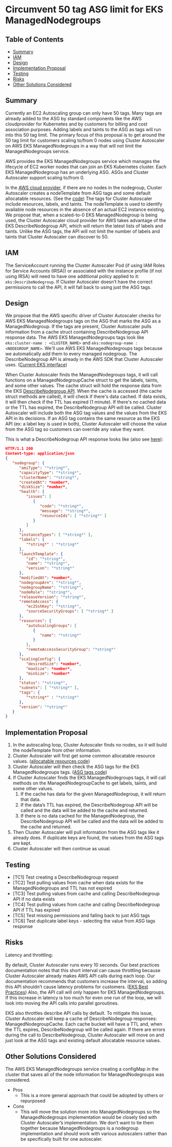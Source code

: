 # Circumvent 50 tag ASG limit for EKS ManagedNodegroups


## Table of Contents

<!-- toc -->
- [Summary](#summary)
- [IAM](#iam)
- [Design](#design)
- [Implementation Proposal](#implementation-proposal)
- [Testing](#testing)
- [Risks](#risks)
- [Other Solutions Considered](#other-solutions-considered)
<!-- /toc -->

## Summary

Currently an EC2 Autoscaling group can only have 50 tags. Many tags are already added to the ASG by standard components like the AWS cloudprovider for Kubernetes and by customers for billing and cost association purposes. Adding labels and taints to the ASG as tags will run into this 50 tag limit. The primary focus of this proposal is to get around the 50 tag limit for customers scaling to/from 0 nodes using Cluster Autoscaler on AWS EKS ManagedNodegroups in a way that will not limit the ManagedNodegroups service.

AWS provides the EKS ManagedNodegroups service which manages the lifecycle of EC2 worker nodes that can join an EKS Kubernetes cluster. Each EKS ManagedNodegroup has an underlying ASG. ASGs and Cluster Autoscaler support scaling to/from 0.

In the [AWS cloud provider][], if there are no nodes in the nodegroup, Cluster Autoscaler creates a nodeTemplate from ASG tags and some default allocatable resources. (See the [code][]) The tags for Cluster Autoscaler include resources, labels, and taints. The nodeTemplate is used to identify available node resources in the absence of an actual EC2 instance existing. We propose that, when a scaled-to-0 EKS ManagedNodegroup is being used, the Cluster Autoscaler cloud provider for AWS takes advantage of the EKS DescribeNodegroup API, which will return the latest lists of labels and taints. Unlike the ASG tags, the API will not limit the number of labels and taints that Cluster Autoscaler can discover to 50.

[AWS cloud provider]: https://github.com/kubernetes/autoscaler/tree/master/cluster-autoscaler/cloudprovider/aws
[code]: https://github.com/kubernetes/autoscaler/blob/99936f3f3971c91b30def913c1c807c42c4b87a7/cluster-autoscaler/cloudprovider/aws/aws_manager.go#L365-L371

## IAM

The ServiceAccount running the Cluster Autoscaler Pod (if using IAM Roles for Service Accounts (IRSA)) or associated with the instance profile (if not using IRSA) will need to have one additional policy applied to it: `eks:DescribeNodegroup`. If Cluster Autoscaler doesn’t have the correct permissions to call the API, it will fall back to using just the ASG tags.

## Design

We propose that the AWS specific driver of Cluster Autoscaler checks for AWS EKS ManagedNodegroups tags on the ASG that marks the ASG as a ManagedNodegroup. If the tags are present, Cluster Autoscaler pulls information from a cache struct containing DescribeNodegroup API response data. The AWS EKS ManagedNodegroups tags look like  `eks:cluster-name : <CLUSTER_NAME>` and `eks:nodegroup-name : <NODEGROUP_NAME>`. We'll use AWS EKS ManagedNodegroups tags because we automatically add them to every managed nodegroup. The DescribeNodegroup API is already in the AWS SDK that Cluster Autoscaler uses. ([Current EKS interface][])

When Cluster Autoscaler finds the ManagedNodegroups tags, it will call functions on a ManagedNodegroupCache struct to get the labels, taints, and some other values. The cache struct will hold the response data from the EKS [DescribeNodegroup API][]. When the cache is accessed (the cache struct methods are called), it will check if there's data cached. If data exists, it will then check if the TTL has expired (1 minute). If there's no cached data or the TTL has expired, the DescribeNodegroup API will be called. Cluster Autoscaler will include both the ASG tag values and the values from the EKS API in its decisions. If an ASG tag contains the same resource as the EKS API (ex: a label key is used in both), Cluster Autoscaler will choose the value from the ASG tag so customers can override any value they want.

This is what a DescribeNodegroup API response looks like (also see [here][]):
```json
HTTP/1.1 200
Content-type: application/json
{
   "nodegroup": { 
      "amiType": "*string*",
      "capacityType": "*string*",
      "clusterName": "*string*",
      "createdAt": *number*,
      "diskSize": *number*,
      "health": { 
         "issues": [ 
            { 
               "code": "*string*",
               "message": "*string*",
               "resourceIds": [ "*string*" ]
            }
         ]
      },
      "instanceTypes": [ "*string*" ],
      "labels": { 
         "*string*" : "*string*" 
      },
      "launchTemplate": { 
         "id": "*string*",
         "name": "*string*",
         "version": "*string*"
      },
      "modifiedAt": *number*,
      "nodegroupArn": "*string*",
      "nodegroupName": "*string*",
      "nodeRole": "*string*",
      "releaseVersion": "*string*",
      "remoteAccess": { 
         "ec2SshKey": "*string*",
         "sourceSecurityGroups": [ "*string*" ]
      },
      "resources": { 
         "autoScalingGroups": [ 
            { 
               "name": "*string*"
            }
         ],
         "remoteAccessSecurityGroup": "*string*"
      },
      "scalingConfig": { 
         "desiredSize": *number*,
         "maxSize": *number*,
         "minSize": *number*
      },
      "status": "*string*",
      "subnets": [ "*string*" ],
      "tags": { 
         "*string*" : "*string*" 
      },
      "version": "*string*"
   }
}
```

[Current EKS interface]: https://github.com/aws/aws-sdk-go/blob/82e096143fdfb8f52fbeb4ef78d400eea6381ccd/service/eks/eksiface/interface.go#L96
[DescribeNodegroup API]: https://docs.aws.amazon.com/eks/latest/APIReference/API_DescribeNodegroup.html
[here]: https://docs.aws.amazon.com/eks/latest/APIReference/API_DescribeNodegroup.html#API_DescribeNodegroup_ResponseSyntax

## Implementation Proposal

1. In the autoscaling loop, Cluster Autoscaler finds no nodes, so it will build the nodeTemplate from other information.
1. Cluster Autoscaler will first get some common allocatable resource values. ([allocatable resources code][])
1. Cluster Autoscaler will then check the ASG tags for the EKS ManagedNodegroups tags. ([ASG tags code][])
1. If Cluster Autoscaler finds the EKS ManagedNodegroups tags, it will call methods on the ManagedNodegroupCache to get labels, taints, and some other values.
   1. If the cache has data for the given ManagedNodegroup, it will return that data.
   1. If the data’s TTL has expired, the DescribeNodegroup API will be called and the data will be added to the cache and returned.
   1. If there is no data cached for the ManagedNodegroup, the DescribeNodegroup API will be called and the data will be added to the cache and returned.
1. Then Cluster Autoscaler will pull information from the ASG tags like it already does. If duplicate keys are found, the values from the ASG tags are kept.
1. Cluster Autoscaler will then continue as usual.

[allocatable resources code]: https://github.com/kubernetes/autoscaler/blob/99936f3f3971c91b30def913c1c807c42c4b87a7/cluster-autoscaler/cloudprovider/aws/aws_manager.go#L366
[ASG tags code]: https://github.com/kubernetes/autoscaler/blob/99936f3f3971c91b30def913c1c807c42c4b87a7/cluster-autoscaler/cloudprovider/aws/aws_manager.go#L371

## Testing

- [TC1] Test creating a DescribeNodegroup request
- [TC2] Test pulling values from cache when data exists for the ManagedNodegroups and TTL has not expired
- [TC3] Test pulling values from cache and calling DescribeNodegroup API if no data exists
- [TC4] Test pulling values from cache and calling DescribeNodegroup API if TTL has expired
- [TC5] Test missing permissions and falling back to just ASG tags
- [TC6] Test duplicate label keys - selecting the value from ASG tags response

## Risks

Latency and throttling:

By default, Cluster Autoscaler runs every 10 seconds. Our best practices documentation notes that this short interval can cause throttling because Cluster Autoscaler already makes AWS API calls during each loop. Our documentation recommends that customers increase the interval, so adding this API shouldn’t cause latency problems for customers. ([EKS Best Practices][]) Also, the API call will only happen for EKS ManagedNodegroups. If this increase in latency is too much for even one run of the loop, we will look into moving the API calls into parallel goroutines. 

EKS also throttles describe API calls by default. To mitigate this issue, Cluster Autoscaler will keep a cache of DescribeNodegroup responses: ManagedNodegroupCache. Each cache bucket will have a TTL and, when the TTL expires, DescribeNodegroup will be called again. If there are errors during the call to DescribeNodegroup, Cluster Autoscaler will move on and just look at the ASG tags and existing default allocatable resource values.

[EKS Best Practices]: https://aws.github.io/aws-eks-best-practices/cluster-autoscaling/cluster-autoscaling/#reducing-the-scan-interval

## Other Solutions Considered

The AWS EKS ManagedNodegroups service creating a configMap in the cluster that saves all of the node information for ManagedNodegroups was considered.
- Pros
  - This is a more general approach that could be adopted by others or repurposed
- Cons
  - This will move the solution more into ManagedNodegroups so the ManagedNodegroups implementation would be closely tied with Cluster Autoscaler’s implementation. We don’t want to tie them together because ManagedNodegroups is a nodegroup implementation and should work with various autoscalers rather than be specifically built for one autoscaler.
